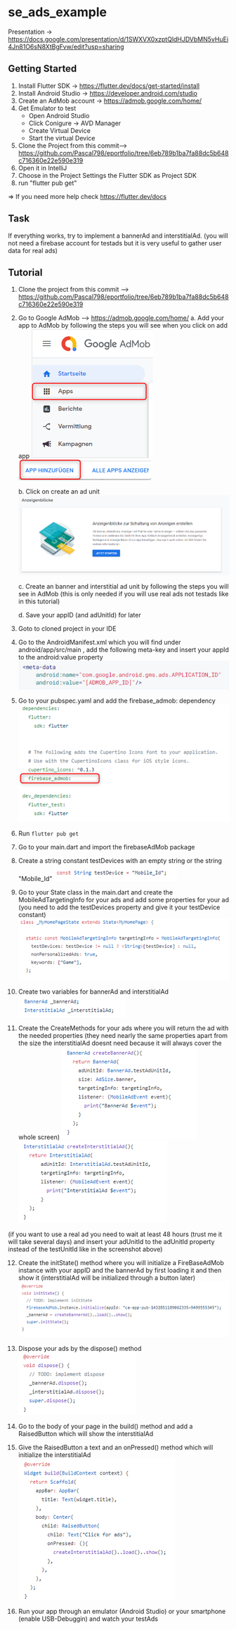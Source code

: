 # se_ads_example

Presentation -> https://docs.google.com/presentation/d/1SWXVX0xzptQldHJDVbMN5vHuEi4Jn81O6sN8XtBgFvw/edit?usp=sharing

## Getting Started

1. Install Flutter SDK -> https://flutter.dev/docs/get-started/install
2. Install Android Studio -> https://developer.android.com/studio
3. Create an AdMob account -> https://admob.google.com/home/
4. Get Emulator to test
    * Open Android Studio
    * Click Conigure -> AVD Manager
    * Create Virtual Device
    * Start the virtual Device
5. Clone the Project from this commit--> https://github.com/Pascal798/eportfolio/tree/6eb789b1ba7fa88dc5b648c716360e22e590e319
6. Open it in IntelliJ
7. Choose in the Project Settings the Flutter SDK as Project SDK
8. run "flutter pub get"

=> If you need more help check https://flutter.dev/docs

## Task
If everything works, try to implement a bannerAd and interstitialAd. (you will not need a firebase account for testads but it is very useful to gather user data for real ads)

## Tutorial

1. Clone the project from this commit --> https://github.com/Pascal798/eportfolio/tree/6eb789b1ba7fa88dc5b648c716360e22e590e319

2. Go to Google AdMob --> https://admob.google.com/home/
	a. Add your app to AdMob by following the steps you will see when you click on add app
	![apps](https://github.com/Pascal798/eportfolio/blob/master/images/apps.png)
	![add apps](https://github.com/Pascal798/eportfolio/blob/master/images/add%20app.png)

	b. Click on create an ad unit
	![createAdUnit](https://github.com/Pascal798/eportfolio/blob/master/images/createAdUnit.png)
	
	c. Create an banner and interstitial ad unit by following the steps you will see in AdMob (this is only needed if you will use real ads not testads like in this tutorial)

	d. Save your appID (and adUnitId) for later

3. Goto to cloned project in your IDE

4. Go to the AndroidManifest.xml which you will find under android/app/src/main , add the following meta-key and insert your appId to the android:value property
![androidManifestMetaKey](https://github.com/Pascal798/eportfolio/blob/master/images/metakey.png)

5. Go to your pubspec.yaml and add the firebase_admob: dependency
![dependency](https://github.com/Pascal798/eportfolio/blob/master/images/dependency.png)

6. Run ``` flutter pub get ```

7. Go to your main.dart and import the firebaseAdMob package

8. Create a string constant testDevices with an empty string or the string "Mobile_Id"
![createTestDevice](https://github.com/Pascal798/eportfolio/blob/master/images/testDeviceConst.png)

9. Go to your State class in the main.dart and create the MobileAdTargetingInfo for your ads and add some properties for your ad (you need to add the testDevices property and give it your testDevice constant)
![MobileAdTargetingInfo](https://github.com/Pascal798/eportfolio/blob/master/images/mobileAdTargetingInfo.png)

10. Create two variables for bannerAd and interstitialAd
![createVariables](https://github.com/Pascal798/eportfolio/blob/master/images/createVariables.png)

11. Create the CreateMethods for your ads where you will return the ad with the needed properties (they need nearly the same properties apart from the size the interstitialAd doesnt need because it will always cover the whole screen)
![createBannerAd](https://github.com/Pascal798/eportfolio/blob/master/images/createBannerAd.png)
![createInterstitialAd](https://github.com/Pascal798/eportfolio/blob/master/images/createInterstitialAd.png)

(if you want to use a real ad you need to wait at least 48 hours (trust me it will take several days) and insert your adUnitId to the adUnitId property instead of the testUnitId like in the screenshot above)

12. Create the initState() method where you will initialize a FireBaseAdMob instance with your appID and the bannerAd by first loading it and then show it (interstitialAd will be initialized through a button later) 
![initState](https://github.com/Pascal798/eportfolio/blob/master/images/initState.png)

13. Dispose your ads by the dispose() method
![dispose](https://github.com/Pascal798/eportfolio/blob/master/images/dispose.png)

14. Go to the body of your page in the build() method and add a RaisedButton which will show the interstitialAd

15. Give the RaisedButton a text and an onPressed() method which will initialize the interstitialAd
![initInterstitial](https://github.com/Pascal798/eportfolio/blob/master/images/initInterstitial.png)

16. Run your app through an emulator (Android Studio) or your smartphone (enable USB-Debuggin) and watch your testAds